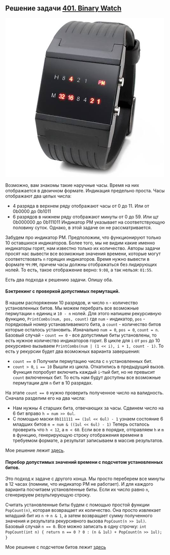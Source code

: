 ## Решение задачи [401. Binary Watch](https://leetcode.com/problems/binary-watch/description/)

![](Img/binarywatch.jpg)

Возможно, вам знакомы такие наручные часы. Время на них отображается в двоичном формате. Индикация предельно проста. Часы отображают два целых числа:
- 4 разряда в верхнем ряду отображают часы от 0 до 11. Или от 0b0000 до 0b1011
- 6 разрядов в нижнем ряду отображают минуты от 0 до 59. Или щт 0b000000 до 0b111011
Индикатор PM указывает на соответствующую половину суток. Однако, в этой задаче он не рассматривается.

Забудем про индикатор PM. Предположим, что функционируют только 10 оставшихся индикаторов. Более того, мы не видим какие именно индикаторы горят, нам известно только их количество. Авторы задачи просят нас вывести все возможные значения времени, которые могут соответствовать `n` горящих индикаторов. Время нужно вывести в формате `ЧЧ:ММ`, причем часы должны отображаться без лидирующих нолей. То есть, такое отображение верно: `9:08`, а так нельзя: `01:55`.

Есть два подхода к решению задачи. Опишу оба.

#### Бэктрекинг с проверкой допустимых пермутаций.

В нашем распоряжении 10 разрядов, и число `n` - количество установленных битов. Мы можем перебрать все возможные пермутации `n` единиц и `10 - n` нолей. Для этого напишем рекурсивную функцию, `PrintCombs(num, pos, count)` где `num` - индикатор, `pos` - порядковый номер устанавливаемого бита, а `count` - количество битов которые осталось установить. Изначально `num = 0`, `pos = 0`, `count = n`.
Базовый случай - `count == 0` - все допустимые биты установлены, то есть нужное количество индикаторов горит. В цикле для `i` от `pos` до 10 рекурсивно вызываем `PrintCombs(num | (1 << i), i + 1, count - 1)`. То есть у рекурсии будет два возможных варианта завершения:
- `count == 0` Получили пермутацию числа с `n` установленных бит.
- `count > 0`, `i == 10` Вышли из цикла. Откатились в предыдущий вызов. 
Функция попробует включить каждый `i`-тый бит, но не превысит `count` включенных бит. То есть нам будут доступны все возможные пермутации для `n` бит в 10 разрядах.

На этапе `count == 0` нужно проверить полученное число на валидность. Сначала разделим его на два числа:
- Нам нужны 4 старших бита, отвечающих за часы. Сдвинем число на 6 бит вправо `h = num >> 6ul`.
- С помощью маски `0b111111 == (1ul << 6ul) - 1` узнаем состояние 6 младших битов `m = num & ((1ul << 6ul) - 1)`
Теперь осталось проверить что `h < 12`, а `m < 60`. Если все в порядке, отправляем `h` и `m` в функцию, генерирующую строку отображения времени в требуемом формате, а результат записываем в массив результатов.

Мое решение лежит [здесь](backtrack.cpp).

#### Перебор допустимых значений времени с подсчетом установленных битов.

Это подход к задаче с другого конца. Мы просто переберем все минуты в 12 часах (помним, что индикатор PM не работает). И для каждого варианта посчитаем установленные биты. Если их число равно `n`, сгенерируем результирующую строку.

Считать установленные биты будем с помощью простой функции `PopCount(n)`, которая возвращает их количество. Она просто извлекает младший бит из `n` -> `n & 1`, а затем возвращает сумму полученного значения и результата рекурсивного вызова `PopCount(n >> 1ul)`. Базовый случай `n == 0`. Все можно записать в одну строчку: `int PopCount(int n) { return n == 0 ? 0 : (n & 1ul) + PopCount(n >> 1ul); }`

Мое решение с подсчетом битов лежит [здесь](pop_count.cpp)


